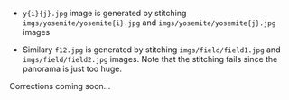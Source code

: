 - `y{i}{j}.jpg` image is generated by stitching `imgs/yosemite/yosemite{i}.jpg` and `imgs/yosemite/yosemite{j}.jpg` images

- Similary `f12.jpg` is generated by stitching `imgs/field/field1.jpg` and `imgs/field/field2.jpg` images. Note that the stitching fails since the panorama is just too huge. 

Corrections coming soon...
